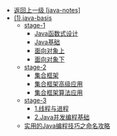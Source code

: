 - [返回上一级 [java-notes]](java-notes/)
- [(1).java-basis](java-notes/(1).java-basis/)
  - [stage-1](java-notes/(1).java-basis/stage-1/)
    - [Java函数式设计](java-notes/(1).java-basis/stage-1/Java函数式设计.md)
    - [Java基础](java-notes/(1).java-basis/stage-1/Java基础.md)
    - [面向对象上](java-notes/(1).java-basis/stage-1/面向对象上.md)
    - [面向对象下](java-notes/(1).java-basis/stage-1/面向对象下.md)
  - [stage-2](java-notes/(1).java-basis/stage-2/)
    - [集合框架](java-notes/(1).java-basis/stage-2/集合框架.md)
    - [集合框架高级应用](java-notes/(1).java-basis/stage-2/集合框架高级应用.md)
    - [集合框架算法应用](java-notes/(1).java-basis/stage-2/集合框架算法应用.md)
  - [stage-3](java-notes/(1).java-basis/stage-3/)
    - [1.线程与进程](java-notes/(1).java-basis/stage-3/1.线程与进程.md)
    - [2.Java并发编程基础](java-notes/(1).java-basis/stage-3/2.Java并发编程基础.md)
  - [实用的Java编程技巧之命名攻略](java-notes/(1).java-basis/实用的Java编程技巧之命名攻略.md)
